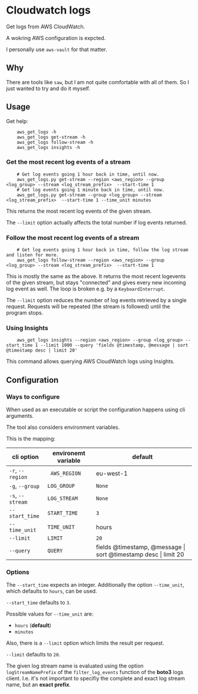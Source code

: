 # Cloudwatch logs

Get logs from AWS CloudWatch.

A wokring AWS configuration is expcted.

I personally use `aws-vault` for that matter.

## Why

There are tools  like `saw`, but I am not quite comfortable with all of them. So I just wanted to try and do it myself.

## Usage

Get help:
```
    aws_get_logs -h
    aws_get_logs get-stream -h
    aws_get_logs follow-stream -h
    aws_get_logs insights -h
```

### Get the most recent log events of a stream
```
    # Get log events going 1 hour back in time, until now.
    aws_get_logs.py get-stream --region <aws_region> --group <log_group> --stream <log_stream_prefix>  --start-time 1
    # Get log events going 1 minute back in time, until now.
    aws_get_logs.py get-stream --group <log_group> --stream <log_stream_prefix>  --start-time 1 --time_unit minutes
```

This returns the most recent log events of the given stream.

The `--limit` option actually affects the total number if log events returned.

### Follow the most recent log events of a stream
```
    # Get log events going 1 hour back in time, follow the log stream and listen for more.
    aws_get_logs follow-stream --region <aws_region> --group <log_group> --stream <log_stream_prefix>  --start-time 1
```

This is mostly the same as  the above. It returns the most recent logevents of the given stream, but stays "connected" and gives every new incoming log event as well.
The loop is broken e.g. by a `KeyboardInterrupt`.

The `--limit` option reduces the number of log events retrieved by a single request.
Requests will be repeated (the stream is followed) until the program stops.

### Using Insights
```
    aws_get_logs insights --region <aws_region> --group <log_group> --start_time 1 --limit 1000 --query 'fields @timestamp, @message | sort @timestamp desc | limit 20'
```

This command allows querying AWS CloudWatch logs using Insights.

## Configuration

### Ways to configure
When used as an executable or script the configuration happens using cli arguments.

The tool also considers environment variables.

This is the mapping:

| cli option | environemt variable | default |
|------------|---------------------|---------|
| `-r`, `--region` |` AWS_REGION` | eu-west-1 |
| `-g`, `--group` | `LOG_GROUP` | `None` |
| `-s`, `--stream` | `LOG_STREAM` | `None` |
| `--start_time` | `START_TIME` | `3` |
| `--time_unit` | `TIME_UNIT` | hours |
| `--limit` | `LIMIT` | `20` |
| `--query` | `QUERY` | fields @timestamp, @message &#124; sort @timestamp desc &#124; limit 20 |

### Options
The `--start_time` expects an integer. Additionally the option `--time_unit`, which defaults to `hours`, can be used.

`--start_time` defaults to `3`.

Possible values for `--time_unit` are:
* `hours` (**default**)
* `minutes`

Also, there is a `--limit` option which limits the result per request.

`--limit` defaults to `20`.

The given log stream name is evaluated using the option `logStreamNamePrefix` of the `filter_log_events` function of the **boto3** logs client.
I.e. it's not important to specifiy the complete and exact log stream name, but an **exact prefix**.
